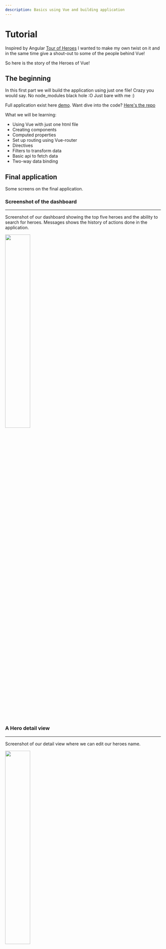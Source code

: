 ```yaml
---
description: Basics using Vue and building application
---
```


# Tutorial

Inspired by Angular [Tour of Heroes](https://angular.io/tutorial#tutorial-tour-of-heroes) I wanted to make my own twist on it and in the same time give a shout-out to some of the people behind Vue!

So here is the story of the Heroes of Vue!

## The beginning

In this first part we will build the application using just one file!
Crazy you would say. No node_modules black hole :O Just bare with me :)

Full application exist here [demo](https://heroes-of-vue.netlify.com/tutorial-parts/full-app.html).
Want dive into the code? [Here's the repo](https://github.com/lindgr3n/heroes-of-vue)

What we will be learning:

* Using Vue with just one html file
* Creating components
* Computed properties
* Set up routing using Vue-router
* Directives
* Filters to transform data
* Basic api to fetch data
* Two-way data binding

## Final application

Some screens on the final application.

### Screenshot of the dashboard

---

Screenshot of our dashboard showing the top five heroes and the ability to search for heroes. Messages shows the history of actions done in the application.

<img src="./full-app.png" width="40%" height="auto">

### A Hero detail view

---

Screenshot of our detail view where we can edit our heroes name.

<img src="./hero-view.png" width="40%" height="auto">

### List of heroes

---

Screenshot of our heroes list where we can add and remove heroes.

<img src="./heroes-list.png" width="40%" height="auto">

## Chapter one - Setup

Lets start with creating a single html file. Then we do `npm install` you say?
Nope, no need! As I said, we'll use one html file for the full application :)

Now lets create our start file.

```bash
mkdir heroes-of-vue
touch heroes-of-vue/index.html
```

Next we create a standard html template and we include Vue using a CDN link.
Starter file is based on [getting started](https://vuejs.org/v2/guide/#Getting-Started)

The Vue guide does an excellent job in explaining how things work.
Open your HTML file your browser of choice. You should see "Hello heroes".

First part in [part1](https://heroes-of-vue.netlify.com/tutorial-parts/part1.html)

## Chapter two - components

When talking about frontend today you'll have a hard time not reading about components. Components is the frontend lego bricks used to build applications.

So how do we create a component in Vue?

### Creating our first component

Take a quick look at [Component basics](https://vuejs.org/v2/guide/components.html) to get a basic understanding about it.
Then get back and follow along!

Lets make a hero editor component to display information about our heroes!

```js
const HeroDetail = Vue.component('vue-hero-detail', {
  data() {
    return {
      hero: {
        id: 1,
        name: 'Evan You'
      }
    }
  },
  template: `
          <div>
            <h2>{{hero.name}} Details</h2>
            <div><span>id: </span>{{hero.id}}</div>
          </div>`
});
```

Here we register our component using `Vue.component` with the tag name `vue-hero-detail` so we later can use it in our application.

Important to remember that **global registration of components need to be done before the Vue instance is made**.

### Data

[`Data`](https://vuejs.org/v2/guide/instance.html#Data-and-Methods) is where we declare properties used in the component. These properties become reactive. So if a properties changes it will trigger a re-render.

### Template

[Template](https://vuejs.org/v2/guide/syntax.html) is where we declare how the component should look.

Look at [part2](https://heroes-of-vue.netlify.com/tutorial-parts/part2.html) to see it in action.

### Filters to transform data

Would it not look better to show the hero name in uppercase? Could just do `hero.name.toUpperCase()` in the template or in the data object. But then we get some special logic and no possibility to reuse the logic. Also what if we don't want our name to be upperCase?

Instead we can make use of Vue's [Filter system](https://vuejs.org/v2/guide/filters.html).

Here we can define a filter on our component.

```js
filters: {
    uppercase: function(value) {
        return value.toUpperCase()
    }
},
```

Then we can update our template to use

```html
<h2>{{hero.name | uppercase}} Details</h2>
```

Look at [part3](https://heroes-of-vue.netlify.com/tutorial-parts/part3.html) to see it in action.

Here we could chain it if we want to use multiple filters together using the `|` (pipe) operator.

```js
message | filterA | filterB
```

We also have the ability to register a global filter so we don't need to set it up on the component level.

```js
Vue.filter('uppercase', function (value) {
  if (!value) return ''
  return value.toUpperCase()
})
```

## Chapter three - Bindings

Just showing the data is a good start. But to show some data we also need a way to add and edit the data.
First thing that comes to mind is to add an input box and an event listener on change and save the value for each value entered. This would work just fine. But Vue have an ace up its sleeve. [Two-way data binding!](https://vuejs.org/v2/guide/forms.html)

### Two-way data binding

What is two-way data binding? It's a way to "connect" a data value with for example an input field. Here we make use of Vue's `v-model`.

Lets add an input element and attach `v-model`

```html
<input v-model="hero.name" placeholder="name"/>
```

Now when we type in our textbox the `hero.name` will automatically update thanks to the `v-model`!

To know the "magic" behind `v-model` we can do the following

```html
<input
  v-bind:value="hero.name"
  v-on:input="hero.name = $event.target.value"
>
```

This is the same thing as v-model does in the background. So just for exercise lets add a second input without v-model

```html
<input v-model="hero.name" placeholder="name"/>
<input v-bind:value="hero.name" v-on:input="hero.name = $event.target.value" placeholder="name"/>
```

Now you can type in either of the input boxes and the name will update on all tree places! Amazing!

See it in action in [part4](https://heroes-of-vue.netlify.com/tutorial-parts/part4.html)

## Chapter four - Vue magic

One thing that "scares" people that start checking out Vue is the strange element attributes that starts with `v-`.

> Did you notice it in our hero component?

This is nothing to be afraid of and I will try and explain the :fire:power:fire: behind it!

### Vue directives

This syntax quirk `v-` is called [directives](https://vuejs.org/v2/guide/syntax.html#Directives). And they have special meaning in Vue. If you are coming from Angular you know it as `ng-`.

Take a quick look at the Vue [directives documentation](https://vuejs.org/v2/guide/syntax.html#Directives) and get back here. I'll wait :)

So lets take it from the beginning. If we go back to the `Two-way data binding` we used something called `v-model` to bind our value to be reactive. In the extra exercise we used `v-bind` to reactively update the input value.

We will get into this more so don't worry if it feels "strange". For me personally this was a bit strange at first. Now that I've have used it for a while it feels "natural".

### Community of Heroes

Vue has the superhero Evan but in reality Vue is a community of heroes! So lets add some more heroes in [part5](https://heroes-of-vue.netlify.com/tutorial-parts/part5.html)!

First we add a list of heroes that we got from the [Vue team](https://vuejs.org/v2/guide/team.html).

```js
const heroes = [
    { id: 11, name: 'Evan You' },
    { id: 12, name: 'Kazupon' },
    { id: 13, name: 'Guillaume Chau' },
    { id: 14, name: 'Sodatea' },
    { id: 15, name: 'Damian Dulisz' },
    { id: 16, name: 'Katashin' },
    { id: 17, name: 'Eduardo' },
    { id: 18, name: 'Sarah Drasner' },
    { id: 19, name: 'Jinjiang' },
    { id: 20, name: 'Rahul Kadyan' },
    { id: 21, name: 'Pine Wu' },
    { id: 22, name: 'Darek G Wędrychowski' },
    { id: 23, name: 'Michał Sajnóg' },
    { id: 24, name: 'Chris Fritz' },
    { id: 25, name: 'Phan An' },
    { id: 26, name: 'ULIVZ' },
    { id: 27, name: 'Linusborg' },
    { id: 28, name: 'GU Yiling' },
    { id: 29, name: 'Edd Yerburgh' },
    { id: 30, name: 'Pine' }
]
```

Then we can create a new component to show our great heroes!

Lets crate a new component like before named `vue-heroes` that will use our list of heroes.

```js
const Heroes = Vue.component('vue-heroes', {
  data: function () {
    return {
      heroes: heroes
    }
  },
  template: `
    <div>
        <h2>My Heroes</h2>
        <ul class="heroes">
        <div v-for="(hero, index) in heroes" :key="index" >
            <li>
                <span class="badge">{{hero.id}}</span> {{hero.name}}
            </li>
        </div>
        </ul>
    </div>`
});
```

> Hold your horses! Now I see that strange `v-` thing again on my element! `v-for`, `v-model` and `v-bind` What is it? Also I found a typo in `:key="index"`. There should not be a `:` there!

Don't worry all is good. That's how it looks! As pointed out in [directives](#vue-directives) this is one of the core features of Vue.

#### v-for

[v-for](https://vuejs.org/v2/guide/list.html#Mapping-an-Array-to-Elements-with-v-for) is used for looping over elements.

In our heroes component we use it as:

```html
<div v-for="(hero, index) in heroes" :key="index" >
    <li>
        <span class="badge">{{hero.id}}</span> {{hero.name}}
    </li>
</div>
```

Here we use our array of `heroes` and for each hero we will crate a `div` with the content. Because our array consists of objects we can access its properties on the defined variable `hero`.

Are you coming from react-land you would do something like this

```js
return (
  <ul>
    {
      heroes.map((hero, index) =>
        <div key={index}>
          <li>
            <span class="badge">{hero.id}</span> {hero.name}
          </li>
        </div>
      )}
  </ul>
)
```

#### v-model

[v-model](https://vuejs.org/v2/guide/components.html#Using-v-model-on-Components) we have already covered in [Two-way-databinding](#two-way-data-binding)

#### v-bind

[v-bind](https://vuejs.org/v2/guide/syntax.html#Arguments) is a way to reactively update the html attribute when the value change.

In our heroes component you notice it in `:key="index"` here we set the key attribute according to the index value. Would we remove the binding we would render `key="index"`instead of `key="0"`

Here you also have the "typo" ;) It's called a shorthand. We'll get into that in the next chapter.

## Chapter five - Less is more

Typing all this `v-bind`, `v-on` can be tiring. So shorthands to the rescue!

### Shorthands

[shorthand](https://vuejs.org/v2/guide/syntax.html#Shorthands) to save some typing :)

`v-bind:key` is the same as `:key` as explained above. We also have `v-on:click` that works the same as `@click`!

From the Vue documentation

```html
<!-- full syntax -->
<a v-bind:href="url"> ... </a>

<!-- shorthand -->
<a :href="url"> ... </a>

<!-- shorthand with dynamic argument (2.6.0+) -->
<a :[key]="url"> ... </a>
v-on Shorthand
```

```html
<!-- full syntax -->
<a v-on:click="doSomething"> ... </a>

<!-- shorthand -->
<a @click="doSomething"> ... </a>

<!-- shorthand with dynamic argument (2.6.0+) -->
<a @[event]="doSomething"> ... </a>
```

### Modifiers

Another great thing that we can use is something called [modifiers](https://vuejs.org/v2/guide/events.html#Event-Modifiers)

Recognize this? (From the react [docs](https://reactjs.org/docs/handling-events.html))

```js
function ActionLink() {
  function handleClick(e) {
    e.preventDefault();
    console.log('The link was clicked.');
  }

  return (
    <a href="#" onClick={handleClick}>
      Click me
    </a>
  );
}
```

Would we do the same in Vue it would look like this

```js
Vue.createComponent('action-link', {
    template: `
        <a href="#" @click.prevent="handleClick">
            Click me
        </a>
    `,
    methods: {
        handleClick(event) {
            console.log('The link was clicked.');
        },
    },
})
```

Notice we don't need to handle the `event.preventDefault()` inside our method when we use our `.prevent` modifier :+1:

Checkout the [modifiers](https://vuejs.org/v2/guide/events.html#Event-Modifiers) documentation about more modifiers for both events and key modifiers.

## Chapter six - Let the fun begin

Now that we have the ability to edit our hero and show some more heroes. Lets make some styling to it. Before we start to interact with the application.

### Set up basic style

We will use the `<style>` tag in our html header to append styling to our application. See the result in [part5](https://heroes-of-vue.netlify.com/tutorial-parts/part5.html)

Here i will borrow the same style as used in Angular's "Tour of heroes". Think they did a good job!

In the next version where we will be using `Vue-cli` we will introduce [TailwindCSS](https://tailwindcss.com/) a css framework or rather a css utility library to make more of our own style.

### Selection of our heroes

How fun is it to have a list but we cant do anything with it? Lets add the ability to select our heroes in [part6](https://heroes-of-vue.netlify.com/tutorial-parts/part6.html)!

Lets start by adding a click listener on our list using `@click` (Remember from earlier thats the same as `v-on:click`). To know where we are clicking we get use of the style we added in last part.

So here we use a new value `selectedHero` that we set using our method `onSelect` that will add/remove our selected class.

```html
<ul class="heroes">
    <div v-for="(hero, index) in heroes" :key="index" >
        <li @click="onSelect(hero)" :class="{selected: hero.id === selectedHero.id}" >
            <span class="badge">{{hero.id}}</span> {{hero.name}}
        </li>
    </div>
</ul>
```

So what can we do now? Lets update our detail view with the selected component!

### Show hero details

Currently we have a hard coded hero in our details component. To make it dynamic we need to use something called [props](https://vuejs.org/v2/guide/components-props.html). Take a quick look in the documentation!

In short its how we can pass in our selected hero into our detail component to use.

```js
 props: {
    hero: {
        type: Object,
        default: () => { }
    }
},
data() {
    return {

    }
},
```

Doing this you will notice that our uppercase filter will get broken because value will be undefined.  So we can fix this with a minor check.

```js
uppercase: function (value) {
    if (!value) return '';
    return value.toUpperCase()
}
```

So to make use of the selected component we move our detail component inside our heroes component.

```html
<vue-hero-detail :hero="selectedHero"></vue-hero-detail>
<h2>My Heroes</h2>
```

You will also notice when we select a hero and edit its name we get updates in our list!

### Chapter seven - Vue plugins

Angular talks about something called services. In Vue a good way to do something similar would be to use a [Vue plugin](https://vuejs.org/v2/guide/plugins.html).

So lets build something like that in [part7](https://heroes-of-vue.netlify.com/tutorial-parts/part7.html)!

### Message service

The Angular tutorial adds something called message service used to log what is happening in the application. To make something similar in Vue we can make use of the Vue prototype. And include it in our Vue plugin that contains our api requests also :).

Our message service is just list of messages and two methods to add and clear our messages.

```js
const messageService = new Vue({
    data: function () {
        return {
            messages: [],
        }
    },
    methods: {
        add: function (message) {
            this.messages.push(message)
        },
        clear: function () {
            this.messages = [];
        }
    },
})
```

Here we make a new instance of Vue to make use of Vues reactiveness. So when we call our methods our messages will trigger a re-render.

### Vue plugin

To start creating our plugin we start by crating a empty object. The main thing our plugin needs is a install method. So we can install it using `Vue.use`

```js
const HeroesApi = {};
HeroesApi.install = function (Vue, options) {
  console.log('Plugin installed!)
}

Vue.use(HeroesApi)
```

This is our basic plugin. Running this will print 'Plugin installed!' in the console. In [part8](https://heroes-of-vue.netlify.com/tutorial-parts/part8.html) we will add our api and include our messageService.

## Chapter eight - API

Currently we have a global list of heroes. This works but what if we want to get a updated list? Best way would be to have some kind of api to get our heroes at startup.

### Heroes Api

Our api will consist of five different methods. This methods we store in a parameter `api`. By adding this in our plugin we can expose it by adding it to the prototype chain. That is `Vue.prototype.$heroesApi = api;`

```js
HeroesApi.install = function (Vue, options) {
  const api = {
    getHeroes() {
        return heroes;
    },
    getHero(id) {
        return heroes.find(hero => hero.id == id) || {}
    },
    addHero(name) {
        const maxId = heroes.reduce((max, hero) => max > hero.id ? max : hero.id, -1)
        const heroToAdd = hero({ id: maxId + 1, name });
        heroes.push(heroToAdd)
    },
    deleteHero(hero) {
        heroes = heroes.filter(existingHero => existingHero.id != hero.id)
    },
    search(pattern) {
        return heroes.filter(existingHero => existingHero.name.includes(pattern))
    }
  }
  Vue.prototype.$heroesApi = api;
}
```

Now we can test it by running `Vue.prototype.$heroesApi.getHeroes()` and we can see that it returns our heroes list. In [part9](https://heroes-of-vue.netlify.com/tutorial-parts/part9.html) we will include our message service!

### Message service plugin

Now our plugin is almost ready. Last piece is to include the message service. Remember what we did earlier? Now we can include that instance in our plugin and make use of our methods. So our final plugin will look like

```js
HeroesApi.install = function (Vue, options) {
  const messageService = new Vue({
      data: function () {
          return {
              messages: [],
          }
      },
      methods: {
          add: function (message) {
              this.messages.push(message)
          },
          clear: function () {
              this.messages = [];
          }
      },
  })

  Vue.prototype.$messageService = messageService;


  const api = {
      getHeroes() {
          Vue.prototype.$messageService.add('Fetched heroes')
          return heroes;
      },
      getHero(id) {
          Vue.prototype.$messageService.add('Fetched hero with id: ' + id)
          return heroes.find(hero => hero.id == id) || {}
      },
      addHero(name) {
          const maxId = heroes.reduce((max, hero) => max > hero.id ? max : hero.id, -1)
          const heroToAdd = hero({ id: maxId + 1, name });
          Vue.prototype.$messageService.add('Added hero: ' + heroToAdd)
          heroes.push(heroToAdd)
      },
      deleteHero(hero) {
          Vue.prototype.$messageService.add('Deleted hero with id: ' + hero.id)
          heroes = heroes.filter(existingHero => existingHero.id != hero.id)
      },
      search(pattern) {
          Vue.prototype.$messageService.add('Searching heros with: ' + pattern)
          return heroes.filter(existingHero => existingHero.name.includes(pattern))
      }
  }
  Vue.prototype.$heroesApi = api;
}
```

If you notice from the full-app we did not use a plugin! Adding a plugin here was just to show how one could do it :)

## Chapter nine - Binding it all together

Now the plugin we did would not work outside this page because it uses the global heroes list. What if we refactored and included the heroes in our plugin? Then if we wanted we could use this plugin in any Vue application.

### Refactor the heroes list

Take a moment and see if you can manage to do it. Ill just go and get some :coffee: in the meantime :)

Done? Great! If you just continued reading and just wanted the answer, this is how i did it in [part10](https://heroes-of-vue.netlify.com/tutorial-parts/part10.html)

Fist just move the heroes list and hero object inside our plugin.

```js
HeroesApi.install = function (Vue, options) {
  const hero = function ({ id, name }) {
      return {
          id,
          name
      }
  };

  // From https://vuejs.org/v2/guide/team.html
  let heroes = [
      { id: 11, name: 'Evan You' },
      { id: 12, name: 'Kazupon' },
      { id: 13, name: 'Guillaume Chau' },
      { id: 14, name: 'Sodatea' },
      { id: 15, name: 'Damian Dulisz' },
      { id: 16, name: 'Katashin' },
      { id: 17, name: 'Eduardo' },
      { id: 18, name: 'Sarah Drasner' },
      { id: 19, name: 'Jinjiang' },
      { id: 20, name: 'Rahul Kadyan' },
      { id: 21, name: 'Pine Wu' },
      { id: 22, name: 'Darek G Wędrychowski' },
      { id: 23, name: 'Michał Sajnóg' },
      { id: 24, name: 'Chris Fritz' },
      { id: 25, name: 'Phan An' },
      { id: 26, name: 'ULIVZ' },
      { id: 27, name: 'Linusborg' },
      { id: 28, name: 'GU Yiling' },
      { id: 29, name: 'Edd Yerburgh' },
      { id: 30, name: 'Pine' }
  ].map(hero);
// ...
}
```

If you run the application now it will totally break! :fire: That is because our components no longer have access to the heroes variable. :(

To fix this we can use the power of our plugin :)

Remember the name in our plugin for exposing our api? `Vue.prototype.$heroesApi = api;`

### Refactor heroes component

So the thing we can do is to refactor our `<vue-heroes>` component to use our api instead of using the global variable.

```js
data: function () {
    return {
        heroes: [],
        selectedHero: {}
    }
},
mounted: function () {
    this.heroes = this.$heroesApi.getHeroes()
},
```

Now when you reload the application it should work as before! Also we now have a working message service! in [part11](https://heroes-of-vue.netlify.com/tutorial-parts/part11.html) we will create a new component so you can see it in action.

## Chapter ten - Messages

Now with our plugin and message service api we need a way to display its data.

### Message service component

Give it a shot and try and implement your own `vue-message-service` component and include it in our app template.

You will need to:

* Get the list from our plugin
* Loop over the messages and show the content.
* (bonus) add a button to clear the messages

Brb getting some more :coffee:!

So did you manage? :)

Here is how i did my implementation

```js
Vue.component('vue-message-service', {
    computed: {
        messageService() {
            return this.$messageService
        }
    },
    template: `
            <div v-if="messageService.messages.length">
                <h2>Messages</h2>
                <button class="clear" @click="messageService.clear()">clear</button>
                <div v-for='message in messageService.messages'> {{message}} </div>
            </div>`
})
```

Currently you will only see one message because we are only trigging the fetch inside our `vue-heroes`component. If you would like to try you can open the developer tools in the browser and type `Vue.prototype.$heroesApi.getHeroes()` in the console.

Notice the `vue-message-service` component should update its list.

## Chapter eleven - Time to move

Currently we have everything rendering in our app template. But what if we added a dashboard? We would start to get a lot of information in the same place.

We would like the dashboard and list of heroes be rendered by themself and the when clicking a hero its detail view will open. Here we can use [vue-router](https://router.vuejs.org/) Lets set up our routes in [part12](https://heroes-of-vue.netlify.com/tutorial-parts/part12.html)

### Routing

First we need to include vue router in the `head`.

```html
<script src="https://unpkg.com/vue-router/dist/vue-router.js"></script>
```

Lets start by creating our routes

```js
const routes = [
  { path: '/dashboard', component: Dashboard },
  { path: '/heroes', component: Heroes },
  { path: '/hero/:id', component: HeroDetail }
]
```

Here we define that calling `http://locahost/dashboard` will render Dashboard component. `/heroes` our Heroes component.

Next we create our router

```js
const router = new VueRouter({
    routes // short for `routes: routes`
})
```

Last we inject our router to the Vue instance.

```js
var app = new Vue({
    router,
    el: '#app',
    data: {
        hello: 'Hello heroes!'
    }
});
```

### Dashboard component

Last thing we need to create is the Dashboard component where we show the top 5 heroes.

```js
const Dashboard = Vue.component('vue-dashboard', {
    data() {
        return {
            heroes: []
        }
    },
    mounted: function () {
        this.heroes = api.getHeroes().slice(0, 5)

    },
    template: `
            <div style="display: flex; flex-direction: column;" >
                <h3>Top Heroes</h3>
                <div class="grid grid-pad">
                <div v-for="(hero, index) in heroes" class="col-1-4" :key="index" >
                    <div class="module hero">
                    <h4>{{hero.name}}</h4>
                    </div>
                </div>
                </div>
            </div>`
});
```

To show it we add it to our main template.

```html
<div id="app" class="p-8">
      <h1 class="text-blue-500 text-3xl">{{ hello }}</h1>
      <vue-dashboard></vue-dashboard>
      <vue-message-service></vue-message-service>
      <vue-heroes></vue-heroes>
  </div>
```

Well that did not look pretty. Let add some style for it.

Now we have a router but it don't really do anything yet. This we will fix in [part13](https://heroes-of-vue.netlify.com/tutorial-parts/part13.html)

## Chapter twelve - Change our view

To make use of the power vue-router gives we need to use a element called `<router-view>` This will render the component our routes point at. So calling `http://localhost:3000/dashboard` will make the `<router-view>` render our `Dashboard` component.

### Router-view

So lets update our app template by including our `<router-view>` And also add links to be able to switch between the dashboard and our heroes list.

```html
<div id="app" class="p-8">
    <h1>{{title}}</h1>
    <nav>
        <router-link to="/dashboard">Dashboard</router-link>
        <router-link to="/heroes">Heroes</router-link>
    </nav>
    <router-view></router-view>
    <vue-message-service></vue-message-service>
</div>
```

Running the application now we can move between our two components :)
To make it look a bit better we add some more style for our links.

Getting close to the final-app!

Things we are missing is:

* Adding more heroes
* Searching heroes

Lets get going on that in [part14](https://heroes-of-vue.netlify.com/tutorial-parts/part14.html)

## Chapter thirteen - Increase the community

So now we can display and edit heroes. Lets add the ability to add more heroes!

### Creating heroes

Lets add a input above our heros list to add more heroes.

```html
<div>
    <label>Hero name:
        <input v-model="heroToAdd" />
    </label>
    <!-- (click) passes input value to add() and then clears the input -->
    <button @click="addHero(heroToAdd)">
        add
    </button>
</div>
```

To make this work we make use of a v-model on our input to store the hero name. Then we add a method `addHero` that will add the new hero to our list.

Lets add one more thing while we are on our heroes list. Removing heroes from the list.

### Removing heroes

Could happen that we make a type when we add a hero so we should be able to remove items from the list we add a button on our list items.

```html
<button class="delete" title="delete hero" @click.prevent="deleteHero(hero)">x</button>
```

and we need to add the method `deleteHero` that will call our api to remove the selected hero.

Starting to look good! In [part15](https://heroes-of-vue.netlify.com/tutorial-parts/part15.html) we will add the ability to search for heroes.

## Chapter fourteen - Finding the one

Lets add the ability to search for specific heroes.

### Hero search

First thing to do is to update our api to handle search.

```js
search(pattern) {
    Vue.prototype.$messageService.add('Searching heros with: ' + pattern)
    return heroes.filter(existingHero => existingHero.name.includes(pattern))
}
```

This is a very basic search functionality but it works :)

Next we create a search component. Start with the base.

```js
Vue.component('vue-hero-search', {
    data() {
        return {
            search: '',
            heroes: []
        }
    },
    methods: {},
    template: ``
})
```

Next our template

```html
<div id="search-component">
    <h4>Hero Search</h4>

    <input id="search-box" v-model="search" @input="fetchHeros" />

    <ul class="search-result">
        <li v-for="hero in heroes" :key="hero.id" >
            <router-link :to="'/hero/'+hero.id">
            {{hero.name}}
            </router-link>
        </li>
    </ul>
</div>
```

And last we add the search method

```js
fetchHeros() {
    if (!this.search) {
        this.heroes = [];
    } else {
        this.heroes = this.$heroesApi.search(this.search)
    }
}
```

Then we can add our search component in our dashboard.

```html
<div style="display: flex; flex-direction: column;" >
    <h3>Top Heroes</h3>
    <div class="grid grid-pad">
        <div v-for="(hero, index) in heroes" class="col-1-4" :key="index" >
            <div class="module hero">
              <h4>{{hero.name}}</h4>
            </div>
        </div>
    </div>
    <vue-hero-search></vue-hero-search>
</div>
```

Try typing into the search box, It will automatically update the list of matching heroes!

Remember we create a `vue-hero-detail` component in the beginning? Currently we have setup up a route to it when calling `/hero/:id`. The `:id` here is the id of the hero. So calling `http://localhost:3000/hero/11` would return `Evan You`.

But that wont work yet... That is something we will fix in [part16](https://heroes-of-vue.netlify.com/tutorial-parts/part16.html) of the tutorial!

## Chapter sixteen - A way back

Currently we don't have any way to link between routes. Here we can make use of Vue routers `<router-link>` component to move between routes.

### Route links component

The important part of `router-link` is the `to` attribute. It says what route we want to go to when clicking the link.

```html
<nav>
    <router-link to="/dashboard">Dashboard</router-link>
    <router-link to="/heroes">Heroes</router-link>
</nav>
```

So where would it be nice to have a router-link?

* When selecting a hero in heroes list
* Dashboard heroes
* Search results

So lets fix that!

Starting with our `<vue-heroes-search>`

```html
<router-link v-for="(hero, index) in heroes" :key="index" :to="'/hero/'+hero.id" >
    <li @click="onSelect(hero)" :class="{selected: hero.id === selectedHero.id}" >
        <span class="badge">{{hero.id}}</span> {{hero.name}}
        <button class="delete" title="delete hero" @click.prevent="deleteHero(hero)">x</button>
    </li>
</router-link>
```

Lets try if it works!

```bash
[Vue warn]: Error in render: "TypeError: Cannot read property 'name' of undefined"
found in

---> <VueHeroDetail>
```

Ops, what happened there? Did we enter something wrong? Lets check the component it references to in the error message. Our `HeroDetail` and how we use the prop name.

> How do we send a prop when using a router-link?

Here we can see that we are sending in our hero as prop. Now you wonder, how do we send a prop when using a router-link? Good question!

Here we have two ways to manage to get the hero when mounting our `vue-hero-detail`.

### Using route params

We could get the params from the url when our component mount. But then we need to move or hero prop to our data. Or we could make a local variable that gets its value from prop or from mounter.

```js
data() {
  return {
    hero: {}
  }
},
mounted: function () {
  this.hero = api.getHero(this.$route.params.id)
},
```

That works! But now we have made our detail component stuck to be needed to get its hero id from route params! Best would be if we could still pass the hero id in as prop to make it more self contained. Lets see how we could do that in [part17](https://heroes-of-vue.netlify.com/tutorial-parts/part17.html)

### Using route props

The approach we can take is the one described in [Passing Props to Route Components](https://router.vuejs.org/guide/essentials/passing-props.html#passing-props-to-route-components)

To make this work we refactor our props to take a id.

```js
props: {
    id: {
        type: String,
        default: ''
    }
}
```

Then we can update our mount to use the passed id instead.

```js
mounted: function () {
    this.hero = this.$heroesApi.getHero(this.id)
}
```

Now refresh and it should still work! And now we have the ability to reuse the component as ordinary component `<vue-hero-detail id="11" ></vue-hero-detail>`

Now we can fix the last two components `<vue-dashboard>` and `<vue-hero-search>`.

```html
<router-link v-for="(hero, index) in heroes" class="col-1-4" :key="index" :to="'hero/'+hero.id" >
    <div class="module hero">
    <h4>{{hero.name}}</h4>
    </div>
</router-link>
```

```html
<router-link :to="'/hero/'+hero.id">
    {{hero.name}}
</router-link>
```

Now try and update a heroes name and you will see it updates in the dashboard, heroes list, search list and detail header!

## Chapter seventeen - The end

Lets check our goals we set at the beginning. Have we manage to cover all the pieces?

* [x] Using Vue using just one html file
* [x] Creating components
* [x] Computed properties
* [x] Set up routing using Vue-router
* [x] Directives
* [x] Filters to transform data
* [x] Basic api to fetch data
* [x] Two-way data binding

I hope you feel like you have learned something and also that you can check all the boxes :)

Thats all for now. In the next tutorial we are going to rebuild this application using `vue-cli`! Where we will focus more on component separation and testing!

I hope to see you there! until next time. Happy coding! "Build small, build a lot!"
